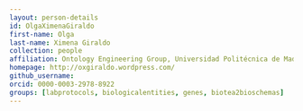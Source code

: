 ```yaml
---
layout: person-details
id: OlgaXimenaGiraldo
first-name: Olga
last-name: Ximena Giraldo
collection: people
affiliation: Ontology Engineering Group, Universidad Politécnica de Madrid, Spain
homepage: http://oxgiraldo.wordpress.com/
github_username:
orcid: 0000-0003-2978-8922
groups: [labprotocols, biologicalentities, genes, biotea2bioschemas]
---
```

